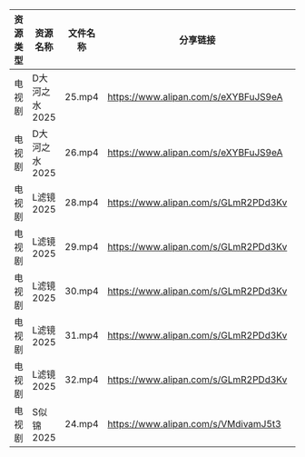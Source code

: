 | 资源类型 | 资源名称      | 文件名称   | 分享链接                                 | 更新时间                |
| ---- | --------- | ------ | ------------------------------------ | ------------------- |
| 电视剧  | D大河之水2025 | 25.mp4 | https://www.alipan.com/s/eXYBFuJS9eA | 2025-03-11 20:05:30 |
| 电视剧  | D大河之水2025 | 26.mp4 | https://www.alipan.com/s/eXYBFuJS9eA | 2025-03-11 20:05:29 |
| 电视剧  | L滤镜2025   | 28.mp4 | https://www.alipan.com/s/GLmR2PDd3Kv | 2025-03-11 20:06:17 |
| 电视剧  | L滤镜2025   | 29.mp4 | https://www.alipan.com/s/GLmR2PDd3Kv | 2025-03-11 20:06:17 |
| 电视剧  | L滤镜2025   | 30.mp4 | https://www.alipan.com/s/GLmR2PDd3Kv | 2025-03-11 21:06:16 |
| 电视剧  | L滤镜2025   | 31.mp4 | https://www.alipan.com/s/GLmR2PDd3Kv | 2025-03-11 21:06:15 |
| 电视剧  | L滤镜2025   | 32.mp4 | https://www.alipan.com/s/GLmR2PDd3Kv | 2025-03-11 21:06:15 |
| 电视剧  | S似锦2025   | 24.mp4 | https://www.alipan.com/s/VMdivamJ5t3 | 2025-03-11 19:06:57 |
